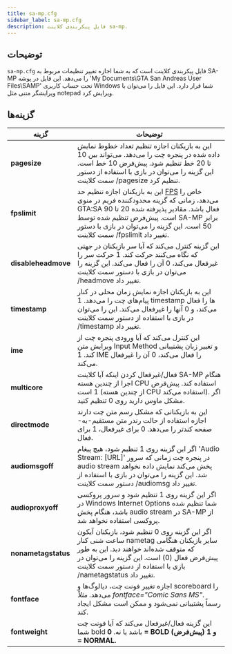 ```yaml
---
title: sa-mp.cfg
sidebar_label: sa-mp.cfg
description: فایل پیکربندی کلاینت sa-mp.
---
```


## توضیحات

`sa-mp.cfg` فایل پیکربندی کلاینت است که به شما اجازه تغییر تنظیمات مربوط به SA-MP را می‌دهد. این فایل در پوشه 'My Documents\\GTA San Andreas User Files\\SAMP' تحت حساب کاربری Windows شما قرار دارد. این فایل را می‌توان با ویرایشگر متنی مثل notepad ویرایش کرد.

## گزینه‌ها

| گزینه              | توضیحات                                                                                                                                                                                                                                                                                                                                 |
| ------------------- | ------------------------------------------------------------------------------------------------------------------------------------------------------------------------------------------------------------------------------------------------------------------------------------------------------------------------------------------- |
| **pagesize**        | این به بازیکنان اجازه تنظیم تعداد خطوط نمایش داده شده در پنجره چت را می‌دهد. می‌تواند بین 10 تا 20 خط تنظیم شود. پیش‌فرض 10 خط است. این گزینه را می‌توان در بازی با استفاده از دستور سمت کلاینت /pagesize تنظیم کرد.                                                                                                                        |
| **fpslimit**        | این به بازیکنان اجازه تنظیم حد [FPS](https://en.wikipedia.org/wiki/Frame_rate) خاص را می‌دهد، زمانی که گزینه محدودکننده فریم در منوی GTA:SA فعال باشد. مقادیر پذیرفته شده 20 تا 90 است. پیش‌فرض تنظیم شده توسط SA-MP برابر 50 است. این گزینه را می‌توان در بازی با دستور سمت کلاینت /fpslimit تغییر داد.                             |
| **disableheadmove** | این گزینه کنترل می‌کند که آیا سر بازیکنان در جهتی که نگاه می‌کنند حرکت کند. 1 حرکت سر را غیرفعال می‌کند، 0 آن را فعال می‌کند. این گزینه را می‌توان در بازی با دستور سمت کلاینت /headmove تغییر داد.                                                                                                                                     |
| **timestamp**       | این به بازیکنان اجازه نمایش زمان محلی در کنار پیام‌های چت را می‌دهد. 1 timestamp ها را فعال می‌کند، و 0 آنها را غیرفعال می‌کند. این را می‌توان در بازی با استفاده از دستور سمت کلاینت /timestamp تغییر داد.                                                                                                                                                |
| **ime**             | این کنترل می‌کند که آیا ورودی پنجره چت از ویرایش متن Input Method و تغییر زبان پشتیبانی کند. 1 IME را فعال می‌کند، 0 آن را غیرفعال می‌کند.                                                                                                                                                                                        |
| **multicore**       | فعال/غیرفعال کردن اینکه آیا کلاینت SA-MP هنگام اجرا از چندین هسته CPU استفاده کند. پیش‌فرض 1 است (از چندین هسته CPU استفاده می‌کند). اگر مشکل ماوس دارید روی 0 تنظیم کنید.                                                                                                                                                                |
| **directmode**      | این به بازیکنانی که مشکل رسم متن چت دارند اجازه استفاده از حالت رندر متن مستقیم-به-صفحه کندتر را می‌دهد. 0 برای غیرفعال، 1 برای فعال.                                                                                                                                                                                      |
| **audiomsgoff**     | اگر این گزینه روی 1 تنظیم شود، هیچ پیغام 'Audio Stream: \[URL\]' در پنجره چت زمانی که سرور audio stream پخش می‌کند نمایش داده نخواهد شد. این گزینه را می‌توان در بازی با استفاده از دستور سمت کلاینت /audiomsg تغییر داد.                                                                                                                      |
| **audioproxyoff**   | اگر این گزینه روی 1 تنظیم شود و سرور پروکسی در Windows Internet Options شما تنظیم شده باشد، هنگام پخش audio stream در SA-MP از پروکسی استفاده نخواهد شد.                                                                                                                                                                               |
| **nonametagstatus** | اگر این گزینه روی 0 تنظیم شود، بازیکنان آیکون ساعت شنی کنار nametag سایر بازیکنان هنگامی که متوقف شده‌اند خواهند دید. این به طور پیش‌فرض فعال (0) است. این گزینه را می‌توان در بازی با استفاده از دستور سمت کلاینت /nametagstatus تغییر داد.                                                                                                       |
| **fontface**        | اجازه تغییر فونت چت، دیالوگ‌ها و scoreboard را می‌دهد. _مثلاً fontface="Comic Sans MS"_. رسماً پشتیبانی نمی‌شود و ممکن است مشکل ایجاد کند.                                                                                                                                                                                       |
| **fontweight**      | این گزینه فعال/غیرفعال می‌کند که آیا فونت چت شما bold باشد یا نه. **0 = BOLD (پیش‌فرض) و 1 = NORMAL.**                                                                                                                                                                                                                           |